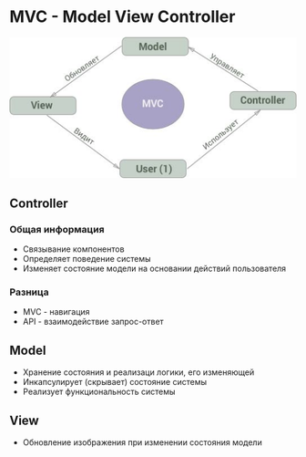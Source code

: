 # MVC - Model View Controller
![MVC](../images/MVC.jpg "MVC")

## Controller
### Общая информация
- Связывание компонентов
- Определяет поведение системы
- Изменяет состояние модели на основании действий пользователя

### Разница
- MVC - навигация
- API - взаимодействие запрос-ответ

## Model
- Хранение состояния и реализаци логики, его изменяющей
- Инкапсулирует (скрывает) состояние системы
- Реализует функциональность системы

## View
- Обновление изображения при изменении состояния модели